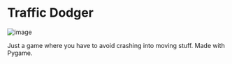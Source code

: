 # Traffic Dodger
![image](https://github.com/user-attachments/assets/a37968a4-c707-464e-817f-8c3697eaace4)

Just a game where you have to avoid crashing into moving stuff. Made with Pygame.
